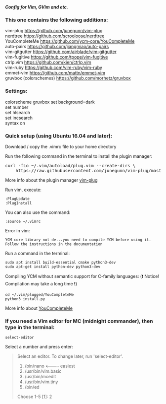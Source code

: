 ##### Config for Vim, GVim and etc.

### This one contains the following additions:

vim-plug  https://github.com/junegunn/vim-plug <br />
nerdtree  https://github.com/scrooloose/nerdtree <br />
YouCompleteMe https://github.com/ycm-core/YouCompleteMe <br />
auto-pairs https://github.com/jiangmiao/auto-pairs <br />
vim-gitgutter https://github.com/airblade/vim-gitgutter <br />
vim-fugitive https://github.com/tpope/vim-fugitive <br />
ctrlp.vim https://github.com/kien/ctrlp.vim <br />
vim-ruby https://github.com/vim-ruby/vim-ruby <br />
emmet-vim https://github.com/mattn/emmet-vim  <br />
gruvbox  (colorschemes) https://github.com/morhetz/gruvbox

### Settings:

colorscheme gruvbox
set background=dark  <br />
set number  <br />
set hlsearch  <br />
set incsearch  <br />
syntax on

### Quick setup (using Ubuntu 16.04 and later):

Download / copy the .vimrc file to your home directory 

Run the following command in the terminal to install the plugin manager:  <br />

<pre>curl -fLo <span class="pl-k">~</span>/.vim/autoload/plug.vim --create-dirs \
    https://raw.githubusercontent.com/junegunn/vim-plug/master/plug.vim</pre>
  
 More info about the plugin manager [vim-plug](https://github.com/junegunn/vim-plug)  <br />
 
 Run vim, execute:  <br />
 
 `:PlugUpdate`  <br />
 `:PlugInstall`  <br />
 
 You can also use the command: <br />
 
 `:source ~/.vimrc`
 
Error in vim:

<pre><code>YCM core library not de...you need to compile YCM before using it. Follow the instructions in the documentation</code></pre>

Run a command in the terminal:  <br />

`sudo apt install build-essential cmake python3-dev` <br />
`sudo apt-get install python-dev python3-dev` <br />

Compiling YCM without semantic support for C-family languages: (:exclamation: Notice! Compilation may take a long time :exclamation:) <br />

`cd ~/.vim/plugged/YouCompleteMe` <br />
`python3 install.py`  <br />

More info about [YouCompleteMe](https://github.com/ycm-core/YouCompleteMe#linux-64-bit)

### If you need a Vim editor for MC (midnight commander), then type in the terminal: <br />

`select-editor`

Select a number and press enter: <br />

> Select an editor.  To change later, run 'select-editor'.
>  1. /bin/nano        <---- easiest
>  2. /usr/bin/vim.basic
>  3. /usr/bin/mcedit
>  4. /usr/bin/vim.tiny
>  5. /bin/ed
>
> Choose 1-5 [1]: 2

